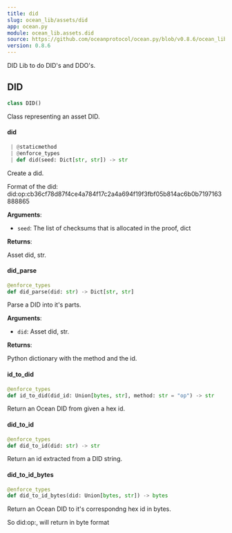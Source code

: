 ```yaml
---
title: did
slug: ocean_lib/assets/did
app: ocean.py
module: ocean_lib.assets.did
source: https://github.com/oceanprotocol/ocean.py/blob/v0.8.6/ocean_lib/assets/did.py
version: 0.8.6
---
```

DID Lib to do DID's and DDO's.

## DID

```python
class DID()
```

Class representing an asset DID.

#### did

```python
 | @staticmethod
 | @enforce_types
 | def did(seed: Dict[str, str]) -> str
```

Create a did.

Format of the did:
did:op:cb36cf78d87f4ce4a784f17c2a4a694f19f3fbf05b814ac6b0b7197163888865

**Arguments**:

- `seed`: The list of checksums that is allocated in the proof, dict

**Returns**:

Asset did, str.

#### did\_parse

```python
@enforce_types
def did_parse(did: str) -> Dict[str, str]
```

Parse a DID into it's parts.

**Arguments**:

- `did`: Asset did, str.

**Returns**:

Python dictionary with the method and the id.

#### id\_to\_did

```python
@enforce_types
def id_to_did(did_id: Union[bytes, str], method: str = "op") -> str
```

Return an Ocean DID from given a hex id.

#### did\_to\_id

```python
@enforce_types
def did_to_id(did: str) -> str
```

Return an id extracted from a DID string.

#### did\_to\_id\_bytes

```python
@enforce_types
def did_to_id_bytes(did: Union[bytes, str]) -> bytes
```

Return an Ocean DID to it's correspondng hex id in bytes.

So did:op:<hex>, will return <hex> in byte format

